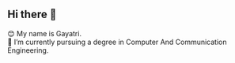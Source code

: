 ## Hi there 👋
😊 My name is Gayatri. </br>
🌱 I’m currently pursuing a degree in Computer And Communication Engineering.
